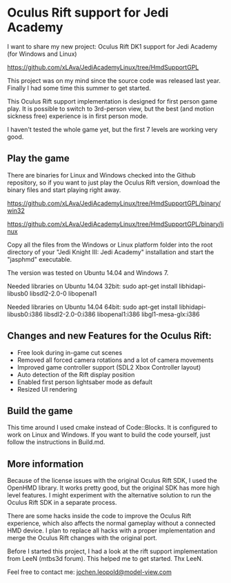 Oculus Rift support for Jedi Academy
====================================

I want to share my new project: Oculus Rift DK1 support for Jedi Academy (for Windows and Linux)

https://github.com/xLAva/JediAcademyLinux/tree/HmdSupportGPL

This project was on my mind since the source code was released last year. Finally I had some time this summer to get started.

This Oculus Rift support implementation is designed for first person game play. It is possible to switch to 3rd-person view, but the best (and motion sickness free) experience is in first person mode.

I haven't tested the whole game yet, but the first 7 levels are working very good.


Play the game
-------------

There are binaries for Linux and Windows checked into the Github repository, so if you want to just play the Oculus Rift version, download the binary files and start playing right away.

https://github.com/xLAva/JediAcademyLinux/tree/HmdSupportGPL/binary/win32

https://github.com/xLAva/JediAcademyLinux/tree/HmdSupportGPL/binary/linux

Copy all the files from the Windows or Linux platform folder into the root directory of your "Jedi Knight III: Jedi Academy" installation and start the "jasphmd" executable.

The version was tested on Ubuntu 14.04 and Windows 7.

Needed libraries on Ubuntu 14.04 32bit:
sudo apt-get install libhidapi-libusb0 libsdl2-2.0-0 libopenal1

Needed libraries on Ubuntu 14.04 64bit:
sudo apt-get install libhidapi-libusb0:i386 libsdl2-2.0-0:i386 libopenal1:i386 libgl1-mesa-glx:i386


Changes and new Features for the Oculus Rift:
---------------------------------------------

* Free look during in-game cut scenes
* Removed all forced camera rotations and a lot of camera movements
* Improved game controller support (SDL2 Xbox Controller layout)
* Auto detection of the Rift display position
* Enabled first person lightsaber mode as default
* Resized UI rendering


Build the game
--------------

This time around I used cmake instead of Code::Blocks. It is configured to work on Linux and Windows. If you want to build the code yourself, just follow the instructions in Build.md.


More information
----------------

Because of the license issues with the original Oculus Rift SDK, I used the OpenHMD library. It works pretty good, but the original SDK has more high level features. I might experiment with the alternative solution to run the Oculus Rift SDK in a separate process.

There are some hacks inside the code to improve the Oculus Rift experience, which also affects the normal gameplay without a connected HMD device. I plan to replace all hacks with a proper implementation and merge the Oculus Rift changes with the original port.

Before I started this project, I had a look at the rift support implementation from LeeN (mtbs3d forum). This helped me to get started. Thx LeeN.

Feel free to contact me: jochen.leopold@model-view.com
